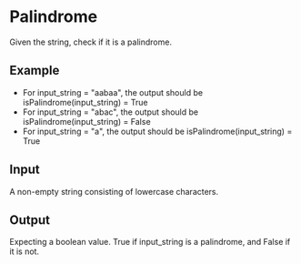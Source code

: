 # Palindrome

Given the string, check if it is a palindrome.

## Example

* For input_string = "aabaa", the output should be isPalindrome(input_string) = True
* For input_string = "abac", the output should be isPalindrome(input_string) = False
* For input_string = "a", the output should be isPalindrome(input_string) = True

## Input 

A non-empty string consisting of lowercase characters.

## Output 

Expecting a boolean value. True if input_string is a palindrome, and False if it is not.